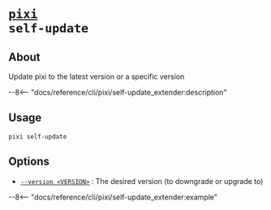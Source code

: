 <!--- This file is autogenerated. Do not edit manually! -->
# <code>[pixi](../pixi.md) self-update</code>

## About
Update pixi to the latest version or a specific version

--8<-- "docs/reference/cli/pixi/self-update_extender:description"

## Usage
```
pixi self-update
```

## Options
- <a id="arg---version" href="#arg---version">`--version <VERSION>`</a>
:  The desired version (to downgrade or upgrade to)

--8<-- "docs/reference/cli/pixi/self-update_extender:example"
